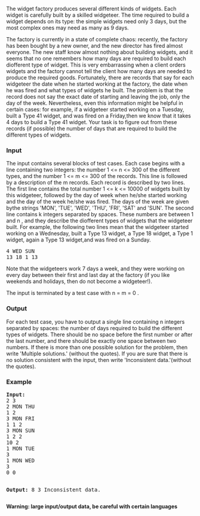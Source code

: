 <p>The widget factory produces several different kinds of widgets. Each widget is carefully built by a skilled widgeteer. The time required to build a widget depends on its type: the simple widgets need only 3 days, but the most complex ones may need as many as 9 days. 
</p><p>The factory is currently in a state of complete chaos: recently, the factory has been bought by a new owner, and the new director has fired almost everyone. The new staff know almost nothing about building widgets, and it seems that no one remembers how many days are required to build each diofferent type of widget. This is very embarrassing when a client orders widgets and the factory cannot tell the client how many days are needed to produce the required goods. Fortunately, there are records that say for each widgeteer the date when he started working at the factory, the date when he was fired and what types of widgets he built. The problem is that the record does not say the exact date of starting and leaving the job, only the day of the week. Nevertheless, even this information might be helpful in certain cases: for example, if a widgeteer started working on a Tuesday, built a Type 41 widget, and was fired on a Friday,then we know that it takes 4 days to build a Type 41 widget. Your task is to figure out from these records (if possible) the number of days that are required to build the different types of widgets. </p>
<h3>Input</h3>
<p>The input contains several blocks of test cases. Each case begins with a line containing two integers: the number 1 &lt;= n &lt;= 300 of the different types, and the number 1 &lt;= m &lt;= 300 of the records. This line is followed by a description of the m records. Each record is described by two lines. The first line contains the total number 1 &lt;= k &lt;= 10000 of widgets built by this widgeteer, followed by the day of week when he/she started working and the day of the week he/she was fired. The days of the week are given bythe strings 'MON', 'TUE', 'WED', 'THU', 'FRI', 'SAT' and 'SUN'. The second line contains k integers separated by spaces. These numbers are between 1 and n , and they describe the diofferent types of widgets that the widgeteer built. For example, the following two lines mean that the widgeteer started working on a Wednesday, built a Type 13 widget, a Type 18 widget, a Type 1 widget, again a Type 13 widget,and was fired on a Sunday. </p>
<pre>4 WED SUN 
13 18 1 13 
</pre>
<p>Note that the widgeteers work 7 days a week, and they were working on every day between their first and last day at the factory (if you like weekends and holidays, then do not become a widgeteer!).
</p><p>The input is terminated by a test case with n = m = 0 . </p>
<h3>Output</h3>
<p>For each test case, you have to output a single line containing n integers separated by spaces: the number of days required to build the different types of widgets. There should be no space before the first number or after the last number, and there should be exactly one space between two numbers. If there is more than one possible solution for the problem, then write 'Multiple solutions.' (without the quotes). If you are sure that there is no solution consistent with the input, then write 'Inconsistent data.'(without the quotes).</p>
<h3>Example</h3>
<pre><b>Input:</b>
2 3
2 MON THU
1 2
3 MON FRI
1 1 2
3 MON SUN
1 2 2
10 2
1 MON TUE 
3
1 MON WED
3
0 0

<b>Output:</b>
8 3
Inconsistent data.
</pre>
<b>Warning: large input/output data, be careful with certain languages</b>
